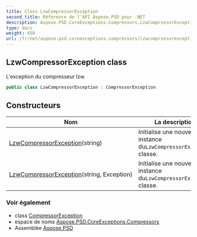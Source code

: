 ```yaml
---
title: Class LzwCompressorException
second_title: Référence de l'API Aspose.PSD pour .NET
description: Aspose.PSD.CoreExceptions.Compressors.LzwCompressorException classe. Lexception du compresseur lzw.
type: docs
weight: 450
url: /fr/net/aspose.psd.coreexceptions.compressors/lzwcompressorexception/
---
```

## LzwCompressorException class

L'exception du compresseur lzw.

```csharp
public class LzwCompressorException : CompressorException
```

## Constructeurs

| Nom | La description |
| --- | --- |
| [LzwCompressorException](lzwcompressorexception/#constructor)(string) | Initialise une nouvelle instance du`LzwCompressorException` classe. |
| [LzwCompressorException](lzwcompressorexception/#constructor_1)(string, Exception) | Initialise une nouvelle instance du`LzwCompressorException` classe. |

### Voir également

* class [CompressorException](../../aspose.psd.coreexceptions/compressorexception/)
* espace de noms [Aspose.PSD.CoreExceptions.Compressors](../../aspose.psd.coreexceptions.compressors/)
* Assemblée [Aspose.PSD](../../)


